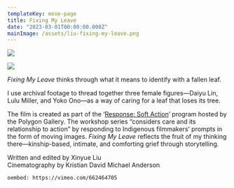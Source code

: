 ```yaml
---
templateKey: move-page
title: Fixing My Leave
date: "2023-03-01T00:00:00.000Z"
mainImage: /assets/liu-fixing-my-leave.png
---
```

<div class="lines-3"></div>

![](/assets/liu-fixing-my-leave.png)

<div class="lines-3"></div>

![](/assets/liu-screenshot-2-2-.png)

<div class="lines-3"></div>

*Fixing My Leave* thinks through what it means to identify with a fallen leaf. 

I use archival footage to thread together three female figures—Daiyu Lin, Lulu Miller, and Yoko Ono—as a way of caring for a leaf that loses its tree.

The film is created as part of the ‘[Response: Soft Action](https://thepolygon.ca/exhibition/response-soft-action/)’ program hosted by the Polygon Gallery. The workshop series “considers care and its relationship to action” by responding to Indigenous filmmakers’ prompts in the form of moving images. *Fixing My Leave* reflects the fruit of my thinking there—kinship-based, intimate, and comforting grief through storytelling. 

Written and edited by Xinyue Liu\
Cinematography by Kristian David Michael Anderson

<div class="lines-6"></div>

`oembed: https://vimeo.com/662464705`

<div class="lines-5"></div>